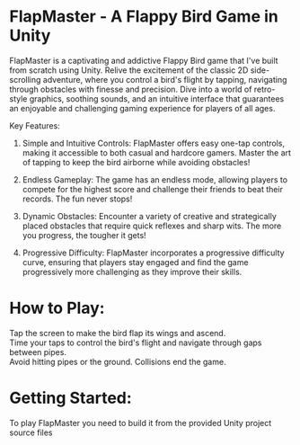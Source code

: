 
# FlapMaster - A Flappy Bird Game in Unity

FlapMaster is a captivating and addictive Flappy Bird game that I've built from scratch using Unity. Relive the excitement of the classic 2D side-scrolling adventure, where you control a bird's flight by tapping, navigating through obstacles with finesse and precision. Dive into a world of retro-style graphics, soothing sounds, and an intuitive interface that guarantees an enjoyable and challenging gaming experience for players of all ages.

Key Features:

1. Simple and Intuitive Controls: FlapMaster offers easy one-tap controls, making it accessible to both casual and hardcore gamers. Master the art of tapping to keep the bird airborne while avoiding obstacles!

2. Endless Gameplay: The game has an endless mode, allowing players to compete for the highest score and challenge their friends to beat their records. The fun never stops!

3. Dynamic Obstacles: Encounter a variety of creative and strategically placed obstacles that require quick reflexes and sharp wits. The more you progress, the tougher it gets!

4. Progressive Difficulty: FlapMaster incorporates a progressive difficulty curve, ensuring that players stay engaged and find the game progressively more challenging as they improve their skills.

# How to Play:
Tap the screen to make the bird flap its wings and ascend. <br/>
Time your taps to control the bird's flight and navigate through gaps between pipes. <br/>
Avoid hitting pipes or the ground. Collisions end the game. <br/>


# Getting Started:
To play FlapMaster you need to build it from the provided Unity project source files
